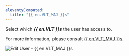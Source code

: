 ```yaml
---
eleventyComputed:
  title: "{{ en.VLT_MAJ }}s"
---
```

Select which ***{{ en.VLT }}s*** the user has access to.  

For more information, please consult [{{ en.VLT_MAJ }}s](/server/web-interface/vault/). 

![Edit User - {{ en.VLT_MAJ }}s](https://webdevolutions.azureedge.net/docs/en/server/ServerOp7011.png)
